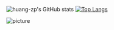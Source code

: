 ![huang-zp's GitHub stats](https://github-readme-stats.vercel.app/api?username=huang-zp&show_icons=true&theme=calm)
[![Top Langs](https://github-readme-stats.vercel.app/api/top-langs/?username=anuraghazra&layout=compact)](https://github.com/anuraghazra/github-readme-stats)

![picture](https://raw.githubusercontent.com/saadeghi/saadeghi/master/dino.gif)
